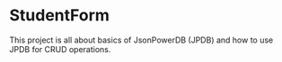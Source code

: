 # StudentForm
This project is all about basics of JsonPowerDB (JPDB) and how to use JPDB for CRUD operations.
